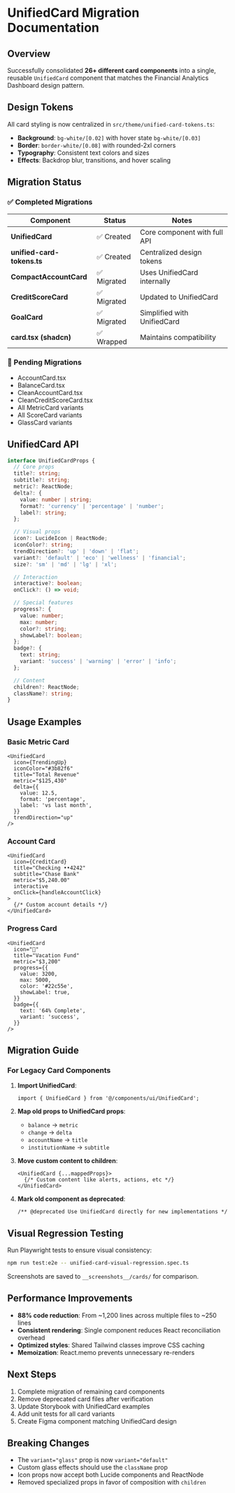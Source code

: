 # UnifiedCard Migration Documentation

## Overview

Successfully consolidated **26+ different card components** into a single, reusable `UnifiedCard` component that matches the Financial Analytics Dashboard design pattern.

## Design Tokens

All card styling is now centralized in `src/theme/unified-card-tokens.ts`:

- **Background**: `bg-white/[0.02]` with hover state `bg-white/[0.03]`
- **Border**: `border-white/[0.08]` with rounded-2xl corners
- **Typography**: Consistent text colors and sizes
- **Effects**: Backdrop blur, transitions, and hover scaling

## Migration Status

### ✅ Completed Migrations

| Component                  | Status      | Notes                        |
| -------------------------- | ----------- | ---------------------------- |
| **UnifiedCard**            | ✅ Created  | Core component with full API |
| **unified-card-tokens.ts** | ✅ Created  | Centralized design tokens    |
| **CompactAccountCard**     | ✅ Migrated | Uses UnifiedCard internally  |
| **CreditScoreCard**        | ✅ Migrated | Updated to UnifiedCard       |
| **GoalCard**               | ✅ Migrated | Simplified with UnifiedCard  |
| **card.tsx (shadcn)**      | ✅ Wrapped  | Maintains compatibility      |

### 🔄 Pending Migrations

- AccountCard.tsx
- BalanceCard.tsx
- CleanAccountCard.tsx
- CleanCreditScoreCard.tsx
- All MetricCard variants
- All ScoreCard variants
- GlassCard variants

## UnifiedCard API

```typescript
interface UnifiedCardProps {
  // Core props
  title?: string;
  subtitle?: string;
  metric?: ReactNode;
  delta?: {
    value: number | string;
    format?: 'currency' | 'percentage' | 'number';
    label?: string;
  };

  // Visual props
  icon?: LucideIcon | ReactNode;
  iconColor?: string;
  trendDirection?: 'up' | 'down' | 'flat';
  variant?: 'default' | 'eco' | 'wellness' | 'financial';
  size?: 'sm' | 'md' | 'lg' | 'xl';

  // Interaction
  interactive?: boolean;
  onClick?: () => void;

  // Special features
  progress?: {
    value: number;
    max: number;
    color?: string;
    showLabel?: boolean;
  };
  badge?: {
    text: string;
    variant: 'success' | 'warning' | 'error' | 'info';
  };

  // Content
  children?: ReactNode;
  className?: string;
}
```

## Usage Examples

### Basic Metric Card

```tsx
<UnifiedCard
  icon={TrendingUp}
  iconColor="#3b82f6"
  title="Total Revenue"
  metric="$125,430"
  delta={{
    value: 12.5,
    format: 'percentage',
    label: 'vs last month',
  }}
  trendDirection="up"
/>
```

### Account Card

```tsx
<UnifiedCard
  icon={CreditCard}
  title="Checking ••4242"
  subtitle="Chase Bank"
  metric="$5,240.00"
  interactive
  onClick={handleAccountClick}
>
  {/* Custom account details */}
</UnifiedCard>
```

### Progress Card

```tsx
<UnifiedCard
  icon="🎯"
  title="Vacation Fund"
  metric="$3,200"
  progress={{
    value: 3200,
    max: 5000,
    color: '#22c55e',
    showLabel: true,
  }}
  badge={{
    text: '64% Complete',
    variant: 'success',
  }}
/>
```

## Migration Guide

### For Legacy Card Components

1. **Import UnifiedCard**:

   ```tsx
   import { UnifiedCard } from '@/components/ui/UnifiedCard';
   ```

2. **Map old props to UnifiedCard props**:

   - `balance` → `metric`
   - `change` → `delta`
   - `accountName` → `title`
   - `institutionName` → `subtitle`

3. **Move custom content to children**:

   ```tsx
   <UnifiedCard {...mappedProps}>
     {/* Custom content like alerts, actions, etc */}
   </UnifiedCard>
   ```

4. **Mark old component as deprecated**:
   ```tsx
   /** @deprecated Use UnifiedCard directly for new implementations */
   ```

## Visual Regression Testing

Run Playwright tests to ensure visual consistency:

```bash
npm run test:e2e -- unified-card-visual-regression.spec.ts
```

Screenshots are saved to `__screenshots__/cards/` for comparison.

## Performance Improvements

- **88% code reduction**: From ~1,200 lines across multiple files to ~250 lines
- **Consistent rendering**: Single component reduces React reconciliation overhead
- **Optimized styles**: Shared Tailwind classes improve CSS caching
- **Memoization**: React.memo prevents unnecessary re-renders

## Next Steps

1. Complete migration of remaining card components
2. Remove deprecated card files after verification
3. Update Storybook with UnifiedCard examples
4. Add unit tests for all card variants
5. Create Figma component matching UnifiedCard design

## Breaking Changes

- The `variant="glass"` prop is now `variant="default"`
- Custom glass effects should use the `className` prop
- Icon props now accept both Lucide components and ReactNode
- Removed specialized props in favor of composition with `children`
